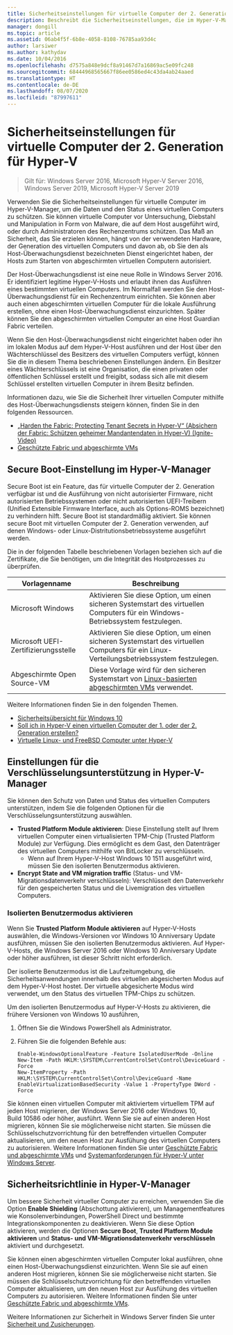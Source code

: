 ```yaml
---
title: Sicherheitseinstellungen für virtuelle Computer der 2. Generation für Hyper-V
description: Beschreibt die Sicherheitseinstellungen, die im Hyper-V-Manager für virtuelle Computer der Generation 2 verfügbar sind
manager: dongill
ms.topic: article
ms.assetid: 06ab4f5f-6b8e-4058-8108-76785aa93d4c
author: larsiwer
ms.author: kathydav
ms.date: 10/04/2016
ms.openlocfilehash: d7575a848e9dcf8a91467d7a16869ac5e09fc248
ms.sourcegitcommit: 68444968565667f86ee0586ed4c43da4ab24aaed
ms.translationtype: HT
ms.contentlocale: de-DE
ms.lasthandoff: 08/07/2020
ms.locfileid: "87997611"
---
```

# <a name="generation-2-virtual-machine-security-settings-for-hyper-v"></a>Sicherheitseinstellungen für virtuelle Computer der 2. Generation für Hyper-V

>Gilt für: Windows Server 2016, Microsoft Hyper-V Server 2016, Windows Server 2019, Microsoft Hyper-V Server 2019

Verwenden Sie die Sicherheitseinstellungen für virtuelle Computer im Hyper-V-Manager, um die Daten und den Status eines virtuellen Computers zu schützen. Sie können virtuelle Computer vor Untersuchung, Diebstahl und Manipulation in Form von Malware, die auf dem Host ausgeführt wird, oder durch Administratoren des Rechenzentrums schützen. Das Maß an Sicherheit, das Sie erzielen können, hängt von der verwendeten Hardware, der Generation des virtuellen Computers und davon ab, ob Sie den als Host-Überwachungsdienst bezeichneten Dienst eingerichtet haben, der Hosts zum Starten von abgeschirmten virtuellen Computern autorisiert.

Der Host-Überwachungsdienst ist eine neue Rolle in Windows Server 2016. Er identifiziert legitime Hyper-V-Hosts und erlaubt ihnen das Ausführen eines bestimmten virtuellen Computers. Im Normalfall werden Sie den Host-Überwachungsdienst für ein Rechenzentrum einrichten. Sie können aber auch einen abgeschirmten virtuellen Computer für die lokale Ausführung erstellen, ohne einen Host-Überwachungsdienst einzurichten. Später können Sie den abgeschirmten virtuellen Computer an eine Host Guardian Fabric verteilen.

Wenn Sie den Host-Überwachungsdienst nicht eingerichtet haben oder ihn im lokalen Modus auf dem Hyper-V-Host ausführen und der Host über den Wächterschlüssel des Besitzers des virtuellen Computers verfügt, können Sie die in diesem Thema beschriebenen Einstellungen ändern.   Ein Besitzer eines Wächterschlüssels ist eine Organisation, die einen privaten oder öffentlichen Schlüssel erstellt und freigibt, sodass sich alle mit diesem Schlüssel erstellten virtuellen Computer in ihrem Besitz befinden.

Informationen dazu, wie Sie die Sicherheit Ihrer virtuellen Computer mithilfe des Host-Überwachungsdiensts steigern können, finden Sie in den folgenden Ressourcen.

- [„Harden the Fabric: Protecting Tenant Secrets in Hyper-V“ (Absichern der Fabric: Schützen geheimer Mandantendaten in Hyper-V) (Ignite-Video)](https://go.microsoft.com/fwlink/?LinkId=746379)
- [Geschützte Fabric und abgeschirmte VMs](https://go.microsoft.com/fwlink/?LinkId=746381)

## <a name="secure-boot-setting-in-hyper-v-manager"></a>Secure Boot-Einstellung im Hyper-V-Manager

Secure Boot ist ein Feature, das für virtuelle Computer der 2. Generation verfügbar ist und die Ausführung von nicht autorisierter Firmware, nicht autorisierten Betriebssystemen oder nicht autorisierten UEFI-Treibern (Unified Extensible Firmware Interface, auch als Options-ROMS bezeichnet) zu verhindern hilft. Secure Boot ist standardmäßig aktiviert. Sie können secure Boot mit virtuellen Computer der 2. Generation verwenden, auf denen Windows- oder Linux-Distritutionsbetriebssysteme ausgeführt werden.

Die in der folgenden Tabelle beschriebenen Vorlagen beziehen sich auf die Zertifikate, die Sie benötigen, um die Integrität des Hostprozesses zu überprüfen.

|Vorlagenname|Beschreibung|
|-----------------|---------------|
|Microsoft Windows|Aktivieren Sie diese Option, um einen sicheren Systemstart des virtuellen Computers für ein Windows-Betriebssystem festzulegen.|
|Microsoft UEFI-Zertifizierungsstelle|Aktivieren Sie diese Option, um einen sicheren Systemstart des virtuellen Computers für ein Linux-Verteilungsbetriebssystem festzulegen.|
|Abgeschirmte Open Source-VM|Diese Vorlage wird für den sicheren Systemstart von [Linux-basierten abgeschirmten VMs](../../../security/guarded-fabric-shielded-vm/guarded-fabric-create-a-linux-shielded-vm-template.md) verwendet.|

Weitere Informationen finden Sie in den folgenden Themen.

- [Sicherheitsübersicht für Windows 10](/windows/security/threat-protection/overview-of-threat-mitigations-in-windows-10)
- [Soll ich in Hyper-V einen virtuellen Computer der 1. oder der 2. Generation erstellen?](../plan/Should-I-create-a-generation-1-or-2-virtual-machine-in-Hyper-V.md)
- [Virtuelle Linux- und FreeBSD Computer unter Hyper-V](../Supported-Linux-and-FreeBSD-virtual-machines-for-Hyper-V-on-Windows.md)

## <a name="encryption-support-settings-in-hyper-v-manager"></a>Einstellungen für die Verschlüsselungsunterstützung in Hyper-V-Manager

Sie können den Schutz von Daten und Status des virtuellen Computers unterstützen, indem Sie die folgenden Optionen für die Verschlüsselungsunterstützung auswählen.

- **Trusted Platform Module aktivieren**: Diese Einstellung stellt auf Ihrem virtuellen Computer einen virtualisierten TPM-Chip (Trusted Platform Module) zur Verfügung. Dies ermöglicht es dem Gast, den Datenträger des virtuellen Computers mithilfe von BitLocker zu verschlüsseln.
  - Wenn auf Ihrem Hyper-V-Host Windows 10 1511 ausgeführt wird, müssen Sie den isolierten Benutzermodus aktivieren.
- **Encrypt State and VM migration traffic** (Status- und VM-Migrationsdatenverkehr verschlüsseln): Verschlüsselt den Datenverkehr für den gespeicherten Status und die Livemigration des virtuellen Computers.

### <a name="enable-isolated-user-mode"></a>Isolierten Benutzermodus aktivieren

Wenn Sie **Trusted Platform Module aktivieren** auf Hyper-V-Hosts auswählen, die Windows-Versionen vor Windows 10 Anniversary Update ausführen, müssen Sie den isolierten Benutzermodus aktivieren. Auf Hyper-V-Hosts, die Windows Server 2016 oder Windows 10 Anniversary Update oder höher ausführen, ist dieser Schritt nicht erforderlich.

Der isolierte Benutzermodus ist die Laufzeitumgebung, die Sicherheitsanwendungen innerhalb des virtuellen abgesicherten Modus auf dem Hyper-V-Host hostet. Der virtuelle abgesicherte Modus wird verwendet, um den Status des virtuellen TPM-Chips zu schützen.

Um den isolierten Benutzermodus auf Hyper-V-Hosts zu aktivieren, die frühere Versionen von Windows 10 ausführen,

1.  Öffnen Sie die Windows PowerShell als Administrator.

2.  Führen Sie die folgenden Befehle aus:

    ```
    Enable-WindowsOptionalFeature -Feature IsolatedUserMode -Online
    New-Item -Path HKLM:\SYSTEM\CurrentControlSet\Control\DeviceGuard -Force
    New-ItemProperty -Path HKLM:\SYSTEM\CurrentControlSet\Control\DeviceGuard -Name EnableVirtualizationBasedSecurity -Value 1 -PropertyType DWord -Force

    ```

Sie können einen virtuellen Computer mit aktiviertem virtuellem TPM auf jeden Host migrieren, der Windows Server 2016 oder Windows 10, Build 10586 oder höher, ausführt. Wenn Sie sie auf einen anderen Host migrieren, können Sie sie möglicherweise nicht starten. Sie müssen die Schlüsselschutzvorrichtung für den betreffenden virtuellen Computer aktualisieren, um den neuen Host zur Ausfühung des virtuellen Computers zu autorisieren. Weitere Informationen finden Sie unter [Geschützte Fabric und abgeschirmte VMs](https://go.microsoft.com/fwlink/?LinkId=746381) und [Systemanforderungen für Hyper-V unter Windows Server](../System-requirements-for-Hyper-V-on-Windows.md).

## <a name="security-policy-in-hyper-v-manager"></a>Sicherheitsrichtlinie in Hyper-V-Manager
Um bessere Sicherheit virtueller Computer zu erreichen, verwenden Sie die Option **Enable Shielding** (Abschottung aktivieren), um Managementfeatures wie Konsolenverbindungen, PowerShell Direct und bestimmte Integrationskomponenten zu deaktivieren. Wenn Sie diese Option aktivieren, werden die Optionen **Secure Boot**, **Trusted Platform Module aktivieren** und **Status- und VM-Migrationsdatenverkehr verschlüsseln** aktiviert und durchgesetzt.

Sie können einen abgeschirmten virtuellen Computer lokal ausführen, ohne einen Host-Überwachungsdienst einzurichten. Wenn Sie sie auf einen anderen Host migrieren, können Sie sie möglicherweise nicht starten. Sie müssen die Schlüsselschutzvorrichtung für den betreffenden virtuellen Computer aktualisieren, um den neuen Host zur Ausfühung des virtuellen Computers zu autorisieren. Weitere Informationen finden Sie unter [Geschützte Fabric und abgeschirmte VMs](https://go.microsoft.com/fwlink/?LinkId=746381).

Weitere Informationen zur Sicherheit in Windows Server finden Sie unter [Sicherheit und Zusicherungen](../../../security/Security-and-Assurance.yml).